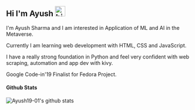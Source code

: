 ## Hi I'm Ayush <img src="https://user-images.githubusercontent.com/1303154/88677602-1635ba80-d120-11ea-84d8-d263ba5fc3c0.gif" width="28px" alt="hi">

I'm Ayush Sharma and I am interested in Application of ML and AI in the Metaverse.

Currently I am learning web development with HTML, CSS and JavaScript.

I have a really strong foundation in Python and feel very confident with web scraping, automation and app dev with kivy.

Google Code-in'19 Finalist for Fedora Project.

#### Github Stats

![Ayush19-01's github stats](https://github-readme-stats.vercel.app/api?username=Ayush19-01&count_private=false&theme=tokyonight&,prs)

</details>

